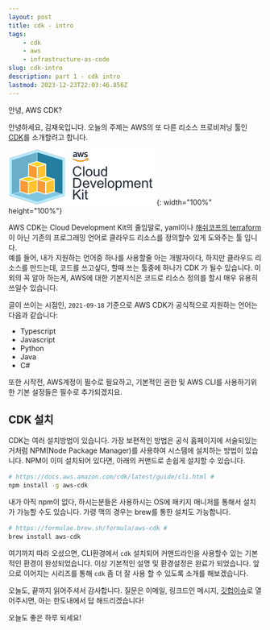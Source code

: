 ```yaml
---
layout: post
title: cdk - intro
tags:
    - cdk
    - aws
    - infrastructure-as-code
slug: cdk-intro
description: part 1 - cdk intro
lastmod: 2023-12-23T22:03:46.856Z
---
```


안녕, AWS CDK?

안녕하세요, 김재욱입니다. 오늘의 주제는 AWS의 또 다른 리소스 프로비저닝 툴인 [CDK](https://docs.aws.amazon.com/cdk/latest/guide/home.html)를 소개할려고 합니다.

![AWS-CDK](../images/2021-09-17-cdk-pt1/cdk.png){: width="100%" height="100%"}

AWS CDK는 Cloud Development Kit의 줄임말로, yaml이나 [해쉬코프의 terraform](https://iamjaekim.me/terraform-pt1/)이 아닌 기존의 프로그래밍 언어로 클라우드 리소스를 정의할수 있게 도와주는 툴 입니다.  
예를 들어, 내가 지원하는 언어중 하나를 사용할줄 아는 개발자이다, 하지만 클라우드 리소스를 만드는데, 코드를 쓰고싶다, 할때 쓰는 툴중에 하나가 CDK 가 될수 있습니다. 이외의 꼭 알아 하는게, AWS에 대한 기본지식은 코드로 리소스 정의를 할시 매우 유용히 쓰일수 있습니다.

글이 쓰이는 시점인, `2021-09-18` 기준으로 AWS CDK가 공식적으로 지원하는 언어는 다음과 같습니다:  

- Typescript
- Javascript
- Python
- Java
- C#

또한 시작전, AWS계정이 필수로 필요하고, 기본적인 권한 및 AWS CLI를 사용하기위한 기본 설정들은 필수로 추가되겠지요.

## CDK 설치

CDK는 여러 설치방법이 있습니다. 가장 보편적인 방법은 공식 홈페이지에 서술되있는거처럼 NPM(Node Package Manager)를 사용하여 시스템에 설치하는 방법이 있습니다.
NPM이 이미 설치되어 있다면, 아래의 커맨드로 손쉽게 설치할 수 있습니다.

```bash
# https://docs.aws.amazon.com/cdk/latest/guide/cli.html #
npm install -g aws-cdk
```

내가 아직 npm이 없다, 하시는분들은 사용하시는 OS에 패키지 매니저를 통해서 설치가 가능할 수도 있습니다.
가령 맥의 경우는 brew를 통한 설치도 가능합니다.

```bash
# https://formulae.brew.sh/formula/aws-cdk #
brew install aws-cdk
```

여기까지 따라 오셨으면, CLI환경에서 `cdk` 설치되어 커맨드라인을 사용할수 있는 기본적인 환경이 완성되었습니다. 이상 기본적인 설명 및 환경설정은 완료가 되었습니다. 앞으로 이어지는 시리즈를 통해 `cdk` 좀 더 잘 사용 할 수 있도록 소개를 해보겠습니다.

오늘도, 끝까지 읽어주셔서 감사합니다. 질문은 이메일, 링크드인 메시지, [깃헙이슈](https://github.com/iamjaekim/iamjaekim.github.io/issues)로 열어주시면, 아는 한도내에서 답 해드리겠습니다!

오늘도 좋은 하루 되세요!
